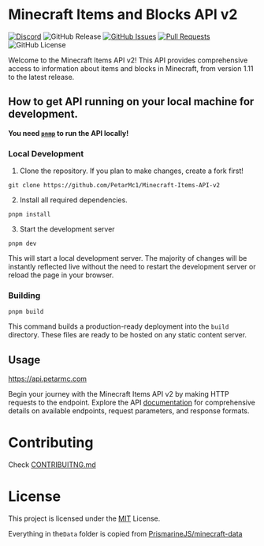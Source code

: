 # Minecraft Items and Blocks API v2
[![Discord](https://img.shields.io/discord/1217057211575042058?logo=Discord&label=Discord&color=blue)](https://discord.gg/8Ab2uuqSYE)
![GitHub Release](https://img.shields.io/github/v/release/PetarMc1/Minecraft-Items-API-v2?include_prereleases&logo=github&color=red)
[![GitHub Issues](https://img.shields.io/github/issues/PetarMc1/Minecraft-Items-API-v2?logo=github)](https://github.com/PetarMc1/Minecraft-Items-API-v2/issues) 
[![Pull Requests](https://img.shields.io/github/issues-pr/PetarMc1/Minecraft-Items-API-v2?logo=github)](https://github.com/PetarMc1/Minecraft-Items-API-v2/pulls)
![GitHub License](https://img.shields.io/github/license/PetarMc1/Minecraft-Items-API-v2%20?color=blue)


Welcome to the Minecraft Items API v2! This API provides comprehensive access to information about items and blocks in Minecraft, from version 1.11 to the latest release.


## How to get API running on your local machine for development.

**You need [`pnmp`](https://pnpm.io) to run the API locally!**

### Local Development

1. Clone the repository. If you plan to make changes, create a fork first!

```
git clone https://github.com/PetarMc1/Minecraft-Items-API-v2
```

2. Install all required dependencies.

```
pnpm install
```

3. Start the development server

```
pnpm dev
```

This will start a local development server. The majority of changes will
be instantly reflected live without the need to restart the development server or reload the page in
your browser.

### Building

```
pnpm build
```

This command builds a production-ready deployment into the `build` directory. These files are ready
to be hosted on any static content server.


## Usage
https://api.petarmc.com

Begin your journey with the Minecraft Items API v2 by making HTTP requests to the endpoint. Explore the API [documentation](https://docs.petarmc.com/api-v2/getting-started) for comprehensive details on available endpoints, request parameters, and response formats.

# Contributing
Check [CONTRIBUITNG.md](/CONTRIBUTING.md)

# License
This project is licensed under the [MIT](/LICENCE) License.

Everything in the`Data` folder is copied from [PrismarineJS/minecraft-data](https://github.com/PrismarineJS/minecraft-data)
